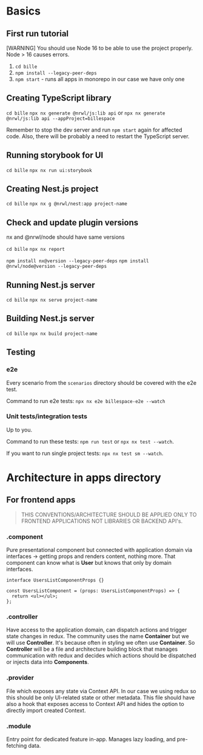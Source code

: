 # Basics

## First run tutorial

[WARNING] You should use Node 16 to be able to use the project properly. <br/> Node > 16 causes errors.

1. `cd bille`
2. `npm install --legacy-peer-deps`
3. `npm start` - runs all apps in monorepo in our case we have only one

## Creating TypeScript library

`cd bille`
`npx nx generate @nrwl/js:lib api` or `npx nx generate @nrwl/js:lib api --appProject=billespace`

Remember to stop the dev server and run `npm start` again for affected code. Also, there will be probably a need to restart the TypeScript server.

## Running storybook for UI

`cd bille`
`npx nx run ui:storybook`

## Creating Nest.js project

`cd bille`
`npx nx g @nrwl/nest:app project-name`

## Check and update plugin versions

nx and @nrwl/node should have same versions

`cd bille`
`npx nx report`

`npm install nx@version --legacy-peer-deps`
`npm install @nrwl/node@version --legacy-peer-deps`

## Running Nest.js server

`cd bille`
`npx nx serve project-name`

## Building Nest.js server

`cd bille`
`npx nx build project-name`

## Testing

### e2e

Every scenario from the `scenarios` directory should be covered with the e2e test.

Command to run e2e tests: `npx nx e2e billespace-e2e --watch`

### Unit tests/integration tests

Up to you.

Command to run these tests: `npm run test` or `npx nx test --watch`.

If you want to run single project tests: `npx nx test sm --watch`.

# Architecture in apps directory

## For frontend apps

> THIS CONVENTIONS/ARCHITECTURE SHOULD BE APPLIED ONLY TO FRONTEND APPLICATIONS NOT LIBRARIES OR BACKEND API's.

### .component

Pure presentational component but connected with application domain via interfaces -> getting props and renders content, nothing more. That
component can know what is **User** but knows that only by domain interfaces.

```tsx
interface UsersListComponentProps {}

const UsersListComponent = (props: UsersListComponentProps) => {
  return <ul></ul>;
};
```

### .controller

Have access to the application domain, can dispatch actions and trigger state changes in redux. The community uses the name **Container** but we
will use **Controller**. It's because often in styling we often use **Container**. So **Controller** will be a file and architecture building block that manages communication with redux and decides which actions should be dispatched or injects data into **Components**.

### .provider

File which exposes any state via Context API. In our case we using redux so this should be only UI-related state or other metadata.
This file should have also a hook that exposes access to Context API and hides the option to directly import created Context.

### .module

Entry point for dedicated feature in-app. Manages lazy loading, and pre-fetching data.
